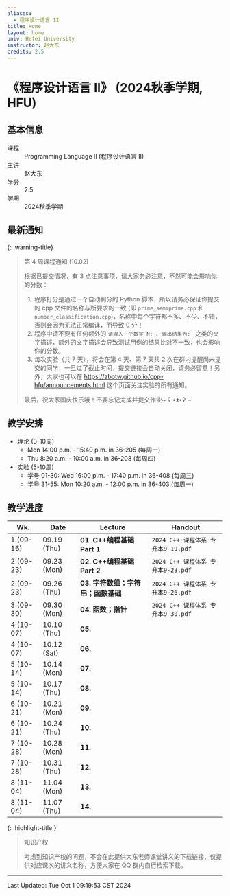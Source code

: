 ```yaml
---
aliases:
  - 程序设计语言 II
title: Home
layout: home
univ: Hefei University
instructor: 赵大东
credits: 2.5
---
```


# 《程序设计语言 II》 (2024秋季学期, HFU)

## 基本信息

<dl>
  <dt>课程</dt>
  <dd>Programming Language II (程序设计语言 II)</dd>
  <dt>主讲</dt>
  <dd>赵大东</dd>
  <dt>学分</dt>
  <dd>2.5</dd>
  <dt>学期</dt>
  <dd>2024秋季学期</dd>
</dl>

## 最新通知

{: .warning-title}
> 第 4 周课程通知 (10.02)
> 
> 根据已提交情况，有 3 点注意事项，请大家务必注意，不然可能会影响你的分数：
> 
> 1. 程序打分是通过一个自动判分的 Python 脚本，所以请务必保证你提交的 cpp 文件的名称与所要求的一致 (即 `prime_semiprime.cpp` 和 `number_classification.cpp`)，名称中每个字符都不多、不少、不错，否则会因为无法正常编译，而导致 0 分！
> 2. 程序中请不要有任何额外的 `请输入一个数字 N: `、`输出结果为: ` 之类的文字描述，额外的文字描述会导致测试用例的结果比对不一致，也会影响你的分数。
> 3. 每次实验（共 7 天），将会在第 4 天、第 7 天共 2 次在群内提醒尚未提交的同学，一旦过了截止时间，提交链接会自动关闭，请务必留意！另外，大家也可以在 <https://abotw.github.io/cpp-hfu/announcements.html> 这个页面关注实验的所有通知。
>    
> 最后，祝大家国庆快乐哦！不要忘记完成并提交作业~ ʕ •ᴥ•ʔ ~

## 教学安排

- 理论 (3-10周)
	- Mon 14:00 p.m. - 15:40 p.m. in 36-205 (每周一)
	- Thu 8:20 a.m. - 10:00 a.m. in 36-208 (每周四)
- 实验 (5-10周)
	- 学号 01-30: Wed 16:00 p.m. - 17:40 p.m. in 36-408 (每周三)
	- 学号 31-55: Mon 10:20 a.m. - 12:00 p.m. in 36-403 (每周一)

## 教学进度

| Wk.       | Date        | Lecture                | Handout                     |
| --------- | ----------- | ---------------------- | --------------------------- |
| 1 (09-16) | 09.19 (Thu) | **01. C++编程基础 Part 1** | `2024 C++ 课程体系 专升本9-19.pdf` |
| 2 (09-23) | 09.23 (Mon) | **02. C++编程基础 Part 2** | `2024 C++ 课程体系 专升本9-23.pdf` |
| 2 (09-23) | 09.26 (Thu) | **03. 字符数组；字符串；函数基础**  | `2024 C++ 课程体系 专升本9-26.pdf` |
| 3 (09-30) | 09.30 (Mon) | **04. 函数；指针**          | `2024 C++ 课程体系 专升本9-30.pdf` |
| 4 (10-07) | 10.10 (Thu) | **05.**                |                             |
| 4 (10-07) | 10.12 (Sat) | **06.**                |                             |
| 5 (10-14) | 10.14 (Mon) | **07.**                |                             |
| 5 (10-14) | 10.17 (Thu) | **08.**                |                             |
| 6 (10-21) | 10.21 (Mon) | **09.**                |                             |
| 6 (10-21) | 10.24 (Thu) | **10.**                |                             |
| 7 (10-28) | 10.28 (Mon) | **11.**                |                             |
| 7 (10-28) | 10.31 (Thu) | **12.**                |                             |
| 8 (11-04) | 11.04 (Mon) | **13.**                |                             |
| 8 (11-04) | 11.07 (Thu) | **14.**                |                             |

{: .highlight-title }
> 知识产权
> 
> 考虑到知识产权的问题，不会在此提供大东老师课堂讲义的下载链接，仅提供对应课次的讲义名称，方便大家在 QQ 群内自行检索下载。

---

Last Updated: Tue Oct  1 09:19:53 CST 2024
